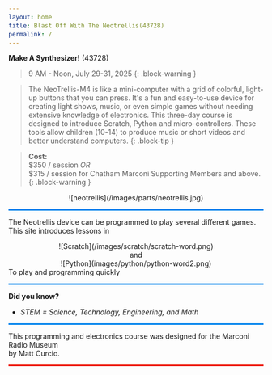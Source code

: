 ```yaml
---
layout: home
title: Blast Off With The Neotrellis(43728)
permalink: /
---
```


**Make A Synthesizer!** (43728)

> 9 AM - Noon, July 29-31, 2025 
{: .block-warning }

> The NeoTrellis-M4 is like a mini-computer with a grid of colorful, light-up buttons that you can press. It's a fun and easy-to-use device for creating light shows, music, or even simple games without needing extensive knowledge of electronics. This three-day course is designed to introduce Scratch, Python and micro-controllers. These tools allow children (10-14) to produce music or short videos and better understand computers.
{: .block-tip }

> **Cost:**  
> \$350 / session *OR*  
> \$315 / session for Chatham Marconi Supporting Members and above.  
{: .block-warning }

<center> ![neotrellis](/images/parts/neotrellis.jpg) </center> 

<hr style="background-color: rgb(5, 133, 237); height: 3px;">

The Neotrellis device can be programmed to play several different games.    
This site introduces lessons in  
<center> ![Scratch](/images/scratch/scratch-word.png) <br> and <br> ![Python](images/python/python-word2.png) </center>
To play and programming quickly  

<hr style="background-color: rgb(5, 133, 237); height: 3px;">

**Did you know?**
- *STEM = Science, Technology, Engineering, and Math*

<hr style="background-color: rgb(5, 133, 237); height: 3px;">

This programming and electronics course was designed for the Marconi Radio Museum  
by Matt Curcio.

<hr style="background-color: rgb(237, 24, 5); height: 3px;">
